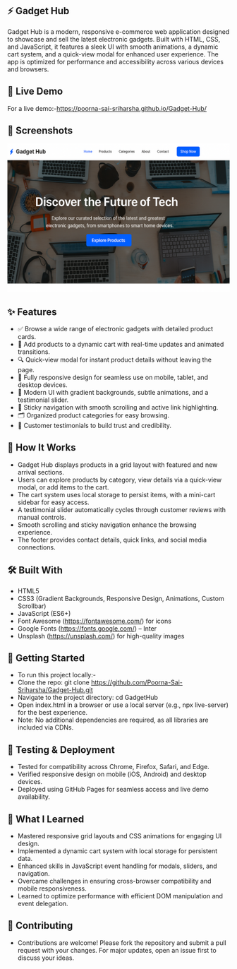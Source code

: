 ## ⚡️ Gadget Hub
Gadget Hub is a modern, responsive e-commerce web application designed to showcase and sell the latest electronic gadgets. Built with HTML, CSS, and JavaScript, it features a sleek UI with smooth animations, a dynamic cart system, and a quick-view modal for enhanced user experience. The app is optimized for performance and accessibility across various devices and browsers.

## 🚀 Live Demo
For a live demo:-https://poorna-sai-sriharsha.github.io/Gadget-Hub/

## 📸 Screenshots
![Gadget Hub UI](Gadget-Hub.png)

## ✨ Features
- ✅ Browse a wide range of electronic gadgets with detailed product cards.
- 🛒 Add products to a dynamic cart with real-time updates and animated transitions.
- 🔍 Quick-view modal for instant product details without leaving the page.
- 📱 Fully responsive design for seamless use on mobile, tablet, and desktop devices.
- 🎨 Modern UI with gradient backgrounds, subtle animations, and a testimonial slider.
- 🧭 Sticky navigation with smooth scrolling and active link highlighting.
- 🗂️ Organized product categories for easy browsing.
- 📢 Customer testimonials to build trust and credibility.

## 🧠 How It Works
- Gadget Hub displays products in a grid layout with featured and new arrival sections.
- Users can explore products by category, view details via a quick-view modal, or add items to the cart.
- The cart system uses local storage to persist items, with a mini-cart sidebar for easy access.
- A testimonial slider automatically cycles through customer reviews with manual controls.
- Smooth scrolling and sticky navigation enhance the browsing experience.
- The footer provides contact details, quick links, and social media connections.

## 🛠️ Built With
- HTML5
- CSS3 (Gradient Backgrounds, Responsive Design, Animations, Custom Scrollbar)
- JavaScript (ES6+)
- Font Awesome (https://fontawesome.com/) for icons
- Google Fonts (https://fonts.google.com/) – Inter
- Unsplash (https://unsplash.com/) for high-quality images

## 🧰 Getting Started
- To run this project locally:-
- Clone the repo: git clone https://github.com/Poorna-Sai-Sriharsha/Gadget-Hub.git 
- Navigate to the project directory: cd GadgetHub
- Open index.html in a browser or use a local server (e.g., npx live-server) for the best experience.
- Note: No additional dependencies are required, as all libraries are included via CDNs.

## 🧪 Testing & Deployment
- Tested for compatibility across Chrome, Firefox, Safari, and Edge.
- Verified responsive design on mobile (iOS, Android) and desktop devices.
- Deployed using GitHub Pages for seamless access and live demo availability.

## 📖 What I Learned
- Mastered responsive grid layouts and CSS animations for engaging UI design.
- Implemented a dynamic cart system with local storage for persistent data.
- Enhanced skills in JavaScript event handling for modals, sliders, and navigation.
- Overcame challenges in ensuring cross-browser compatibility and mobile responsiveness.
- Learned to optimize performance with efficient DOM manipulation and event delegation.

## 🤝 Contributing
- Contributions are welcome! Please fork the repository and submit a pull request with your changes. For major updates, open an issue first to discuss your ideas.
